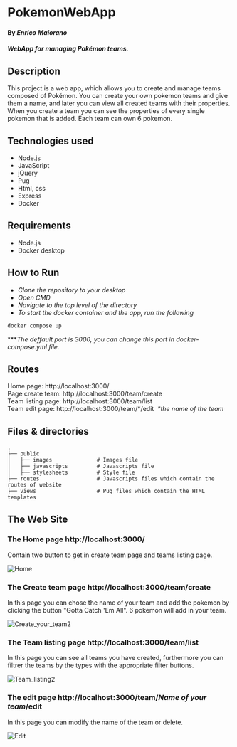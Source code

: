 # PokemonWebApp

#### By _**Enrico Maiorano**_

#### _WebApp for managing Pokémon teams._

## Description

This project is a web app, which allows you to create and manage teams composed of Pokémon. You can create your own pokemon teams and give them a name, and later you can view all created teams with their properties.
When you create a team you can see the properties of every single pokemon that is added. Each team can own 6 pokemon.

## Technologies used

* Node.js
* JavaScript
* jQuery
* Pug
* Html, css
* Express
* Docker

## Requirements

* Node.js
* Docker desktop

## How to Run

* _Clone the repository to your desktop_
*  _Open CMD_ 
*  _Navigate to the top level of the directory_
*  _To start the docker container and the app, run the following_

```bash
docker compose up
```
***_The deffault port is 3000, you can change this port in docker-compose.yml file._

## Routes

  Home page: http://localhost:3000/</br>
  Page create team: http://localhost:3000/team/create</br>
  Team listing page: http://localhost:3000/team/list</br>
  Team edit page: http://localhost:3000/team/*/edit &nbsp;_*the name of the team_ </br>

## Files & directories
    
    .
    ├── public                   
    │   ├── images              # Images file     
    │   ├── javascripts         # Javascripts file
    │   ├── stylesheets         # Style file
    ├── routes                  # Javascripts files which contain the routes of website
    ├── views                   # Pug files which contain the HTML templates  
    


## The Web Site

### The Home page http://localhost:3000/
Contain two button to get in create team page and teams listing page.

![Home](https://user-images.githubusercontent.com/84178914/142489528-ccbf8410-835d-433a-a22d-5c7b1878d322.png)

### The Create team page  http://localhost:3000/team/create   
In this page you can chose the name of your team and add the pokemon by clicking the button "Gotta Catch 'Em All".
6 pokemon will add in your team.

![Create_your_team2](https://user-images.githubusercontent.com/84178914/142490178-43fe4c12-c02c-434f-a49d-9450bc3f31d8.png)

### The Team listing page http://localhost:3000/team/list   

In this page you can see all teams you have created, furthermore you can filtrer the teams by the types with the appropriate filter buttons.

![Team_listing2](https://user-images.githubusercontent.com/84178914/142490689-c1c4549b-1683-4eb6-87b0-e3d7a634e7fb.png)

### The edit page http://localhost:3000/team/*Name of your team*/edit 

In this page you can modify the name of the team or delete.

![Edit](https://user-images.githubusercontent.com/84178914/142491266-d1dddad4-1ffd-494a-9015-649864850cf2.png)
